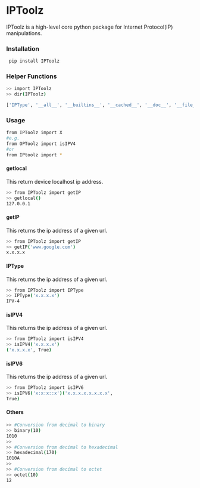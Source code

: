 # IPToolz
IPToolz is a high-level core python package for Internet Protocol(IP) manipulations.

### Installation

```sh
 pip install IPToolz
```
### Helper Functions
```sh
>> import IPToolz
>> dir(IPToolz)

['IPType', '__all__', '__builtins__', '__cached__', '__doc__', '__file__', '__loader__', '__name__', '__package__', '__spec__', 'binary', 'decimal', 'getIP', 'getlocal', 'hexadecimal', 'ip', 'isIPV4', 'isIPV6', 'mb', 'octet', 'web']
```

### Usage

```sh
from IPToolz import X
#e.g. 
from OPToolz import isIPV4
#or 
from IPtoolz import *
```
#### getlocal
This return device localhost ip address.
```sh
>> from IPToolz import getIP
>> getlocal()
127.0.0.1
```

#### getIP
This returns the ip address of a given url.
```sh
>> from IPToolz import getIP
>> getIP('www.google.com')
x.x.x.x
```

#### IPType
This returns the ip address of a given url.
```sh
>> from IPToolz import IPType
>> IPType('x.x.x.x')
IPV-4
```
#### isIPV4
This returns the ip address of a given url.
```sh
>> from IPToolz import isIPV4
>> isIPV4('x.x.x.x')
('x.x.x.x', True)
```
#### isIPV6
This returns the ip address of a given url.
```sh
>> from IPToolz import isIPV6
>> isIPV6('x:x:x::x')('x.x.x.x.x.x.x.x', 
True)
```

#### Others
```sh
>> #Conversion from decimal to binary
>> binary(10)
1010
>>
>> #Conversion from decimal to hexadecimal
>> hexadecimal(170)
1010A
>>
>> #Conversion from decimal to octet
>> octet(10)
12

```
